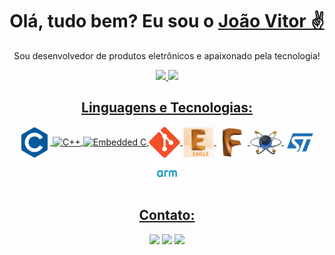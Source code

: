 <h1 align="center">
    Olá, tudo bem? Eu sou o 
    <a href="https://www.linkedin.com/in/jo%C3%A3o-vitor-g-de-oliveira-a0404a194">João Vitor ✌️</a>
  </h1>
  <p align="center">
    Sou desenvolvedor de produtos eletrônicos e apaixonado pela tecnologia!
  </p>

<div align="center">
  <a href="https://github.com/jvgoveira/github-readme-stats">
    <img height="130em" src="https://github-readme-stats.vercel.app/api?username=jvgoveira&hide=contribs,prs&count_private=true&include_all_commits=true&show_icons=true&theme=nord&hide_border=false&show_owner=true&hide_rank=false"/>
   <img height="130em" src="https://github-readme-stats.vercel.app/api/top-langs/?username=jvgoveira&theme=nord&layout=compact&hide_title=false&hide_progress=false&hide_border=false"/>
    <div/>
      
<div align="center">

  
  
</div>
      
## Linguagens e Tecnologias: 
<div align = "center">
  <img align="center" alt="C" height="50" width="50" src="https://raw.githubusercontent.com/devicons/devicon/master/icons/c/c-plain.svg">
  <img align="center" alt="C++" height="50" width="50" src="https://cdn.jsdelivr.net/gh/devicons/devicon/icons/cplusplus/cplusplus-plain.svg">
  <img align="center" alt="Embedded C" height="50" width="50" src="https://cdn.jsdelivr.net/gh/devicons/devicon/icons/embeddedc/embeddedc-original.svg">
  <img align="center" alt="Git" height="50" width="50" src="https://raw.githubusercontent.com/devicons/devicon/master/icons/git/git-plain.svg">
  <img align="center" alt="Eagle" height="50" width="50" src="https://raw.githubusercontent.com/jvgoveira/jvgoveira/main/Logos/logo%20eagle.jpg">
    <img align="center" alt="Fusion360" height="50" width="50" src="https://raw.githubusercontent.com/jvgoveira/jvgoveira/main/Logos/logo%20fusion360.png">
  <img align="center" alt="Proteus" height="38" width="50" src="https://raw.githubusercontent.com/jvgoveira/jvgoveira/main/Logos/logo%20proteus.png">
  <img align="center" alt="ST" height="50" width="50" src="https://raw.githubusercontent.com/jvgoveira/jvgoveira/main/Logos/logo%20ST.png">
  <img align="center" alt="Arm" height="50" width="50" src="https://raw.githubusercontent.com/jvgoveira/jvgoveira/main/Logos/logo%20arm.png">
  </div>
  
## Contato:
<div align="center">
  <a href="https://www.instagram.com/jvgoveira/" target="_blank"><img src="https://img.shields.io/badge/-Instagram-%23E4405F?style=for-the-badge&logo=instagram&logoColor=white" target="_blank"></a>
  <a href="https://www.linkedin.com/in/jo%C3%A3o-vitor-g-de-oliveira-a0404a194/" target="_blank"><img src="https://img.shields.io/badge/-LinkedIn-%230077B5?style=for-the-badge&logo=linkedin&logoColor=white" target="_blank"></a> 
  <a href="mailto:joaovitorgomesdeoliveira13@gmail.com"><img src="https://img.shields.io/badge/-Gmail-%23333?style=for-the-badge&logo=gmail&logoColor=white" target="_blank"></a>
</div>
